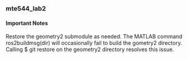 ### mte544_lab2 ###

#### Important Notes ####

Restore the geometry2 submodule as needed.  The MATLAB command ros2buildmsg(dir) will occasionally fail to build the gometry2 directory.  Calling $ git restore on the geometry2 directory resolves this issue.

